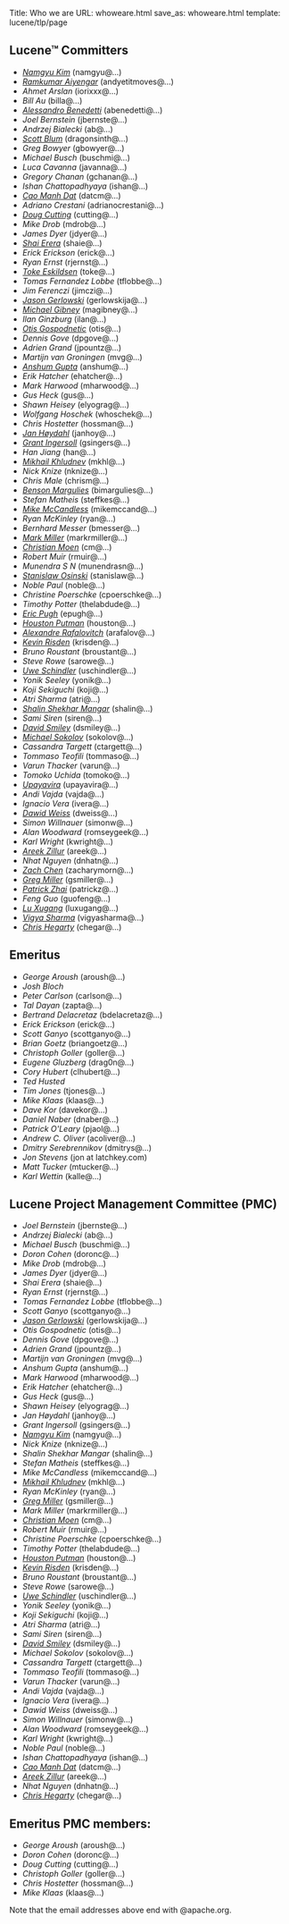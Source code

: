 Title: Who we are
URL: whoweare.html
save_as: whoweare.html
template: lucene/tlp/page

## Lucene™ Committers
- *[Namgyu Kim](https://www.linkedin.com/in/danmuzi)* (namgyu@...)
- *[Ramkumar Aiyengar](https://www.linkedin.com/in/andyetitmoves)* (andyetitmoves@...)
- *Ahmet Arslan* (iorixxx@...)
- *Bill Au* (billa@...)
- *[Alessandro Benedetti](https://www.sease.io)* (abenedetti@...)
- *Joel Bernstein* (jbernste@...)
- *Andrzej Bialecki* (ab@...)
- *[Scott Blum](https://github.com/dragonsinth)* (dragonsinth@...)
- *Greg Bowyer* (gbowyer@...)
- *Michael Busch* (buschmi@...)
- *Luca Cavanna* (javanna@...)
- *Gregory Chanan* (gchanan@...)
- *Ishan Chattopadhyaya* (ishan@...)
- *[Cao Manh Dat](https://www.linkedin.com/in/cao-manh-dat-44244435/)* (datcm@...)
- *Adriano Crestani* (adrianocrestani@...)
- *[Doug Cutting](http://blog.lucene.com/)* (cutting@...)
- *Mike Drob* (mdrob@...)
- *James Dyer* (jdyer@...)
- *[Shai Erera](http://shaierera.blogspot.com/)* (shaie@...)
- *Erick Erickson* (erick@...)
- *Ryan Ernst* (rjernst@...)
- *[Toke Eskildsen](https://sbdevel.wordpress.com/author/eskildsen/)* (toke@...)
- *Tomas Fernandez Lobbe* (tflobbe@...)
- *Jim Ferenczi* (jimczi@...)
- *[Jason Gerlowski](https://twitter.com/jeg90)* (gerlowskija@...)
- *[Michael Gibney](https://michaelgibney.net/)* (magibney@...)
- *Ilan Ginzburg* (ilan@...)
- *[Otis Gospodnetic](http://www.sematext.com)* (otis@...)
- *Dennis Gove* (dpgove@...)
- *Adrien Grand* (jpountz@...)
- *Martijn van Groningen* (mvg@...)
- *[Anshum Gupta](https://twitter.com/anshumgupta)* (anshum@...)
- *Erik Hatcher* (ehatcher@...)
- *Mark Harwood* (mharwood@...)
- *Gus Heck* (gus@...)
- *Shawn Heisey* (elyograg@...)
- *Wolfgang Hoschek* (whoschek@...)
- *Chris Hostetter* (hossman@...)
- *[Jan H&oslash;ydahl](http://www.cominvent.com/)* (janhoy@...)
- *[Grant Ingersoll](http://lucene.grantingersoll.com)* (gsingers@...)
- *Han Jiang* (han@...)
- *[Mikhail Khludnev](https://plus.google.com/+MikhailKhludnev)* (mkhl@...)
- *Nick Knize* (nknize@...)
- *Chris Male* (chrism@...)
- *[Benson Margulies](http://www.basistech.com/management/)* (bimargulies@...)
- *Stefan Matheis* (steffkes@...)
- *[Mike McCandless](http://blog.mikemccandless.com)* (mikemccand@...)
- *Ryan McKinley* (ryan@...)
- *Bernhard Messer* (bmesser@...)
- *[Mark Miller](http://twitter.com/heismark)* (markrmiller@...)
- *[Christian Moen](http://www.atilika.com)* (cm@...)
- *Robert Muir* (rmuir@...)
- *Munendra S N* (munendrasn@...)
- *[Stanislaw Osinski](http://stanislaw.osinski.name)* (stanislaw@...)
- *Noble Paul* (noble@...)
- *Christine Poerschke* (cpoerschke@...)
- *Timothy Potter* (thelabdude@...)
- *[Eric Pugh](https://www.linkedin.com/in/epugh)* (epugh@...)
- *[Houston Putman](http://www.linkedin.com/in/houston-putman-3b662361)* (houston@...)
- *[Alexandre Rafalovitch](http://www.solr-start.com/)* (arafalov@...)
- *[Kevin Risden](https://risdenk.github.io/)* (krisden@...)
- *Bruno Roustant* (broustant@...)
- *Steve Rowe* (sarowe@...)
- *[Uwe Schindler](http://www.thetaphi.de/)* (uschindler@...)
- *Yonik Seeley* (yonik@...)
- *Koji Sekiguchi* (koji@...)
- *Atri Sharma* (atri@...)
- *[Shalin Shekhar Mangar](http://shal.in)* (shalin@...)
- *Sami Siren* (siren@...)
- *[David Smiley](http://www.linkedin.com/in/davidwsmiley)* (dsmiley@...)
- *[Michael Sokolov](http://falutin.net)* (sokolov@...)
- *Cassandra Targett* (ctargett@...)
- *Tommaso Teofili* (tommaso@...)
- *Varun Thacker* (varun@...)
- *Tomoko Uchida* (tomoko@...)
- *[Upayavira](http://www.odoko.com)* (upayavira@...)
- *Andi Vajda* (vajda@...)
- *Ignacio Vera* (ivera@...)
- *[Dawid Weiss](http://www.dawidweiss.com/)* (dweiss@...)
- *Simon Willnauer* (simonw@...)
- *Alan Woodward* (romseygeek@...)
- *Karl Wright* (kwright@...)
- *[Areek Zillur](http://www.linkedin.com/in/areekzillur)* (areek@...)
- *Nhat Nguyen* (dnhatn@...)
- *[Zach Chen](http://www.linkedin.com/in/zacharychen)* (zacharymorn@...)
- *[Greg Miller](http://www.linkedin.com/in/greg-miller-7399636)* (gsmiller@...)
- *[Patrick Zhai](https://www.linkedin.com/in/haoyu-zhai-23b226136)* (patrickz@...)
- *Feng Guo* (guofeng@...)
- *[Lu Xugang](https://www.amazingkoala.com.cn)* (luxugang@...)
- *[Vigya Sharma](https://www.linkedin.com/in/vigyasharma)* (vigyasharma@...)
- *[Chris Hegarty](https://www.linkedin.com/in/chegar999/)* (chegar@...)

## Emeritus

- *George Aroush* (aroush@...)
- *Josh Bloch*
- *Peter Carlson* (carlson@...)
- *Tal Dayan* (zapta@...)
- *Bertrand Delacretaz* (bdelacretaz@...)
- *Erick Erickson* (erick@...)
- *Scott Ganyo* (scottganyo@...)
- *Brian Goetz* (briangoetz@...)
- *Christoph Goller* (goller@...)
- *Eugene Gluzberg* (drag0n@...)
- *Cory Hubert* (clhubert@...)
- *Ted Husted*
- *Tim Jones* (tjones@...)
- *Mike Klaas* (klaas@...)
- *Dave Kor* (davekor@...)
- *Daniel Naber* (dnaber@...)
- *Patrick O'Leary* (pjaol@...)
- *Andrew C. Oliver* (acoliver@...)
- *Dmitry Serebrennikov* (dmitrys@...)
- *Jon Stevens* (jon at latchkey.com)
- *Matt Tucker* (mtucker@...)
- *Karl Wettin* (kalle@...)

## Lucene Project Management Committee (PMC)

  - *Joel Bernstein* (jbernste@...)
  - *Andrzej Bialecki* (ab@...)
  - *Michael Busch* (buschmi@...)
  - *Doron Cohen* (doronc@...)
  - *Mike Drob* (mdrob@...)
  - *James Dyer* (jdyer@...)
  - *Shai Erera* (shaie@...)
  - *Ryan Ernst* (rjernst@...)
  - *Tomas Fernandez Lobbe* (tflobbe@...)
  - *Scott Ganyo* (scottganyo@...)
  - *[Jason Gerlowski](https://twitter.com/jeg90)* (gerlowskija@...)
  - *Otis Gospodnetic* (otis@...)
  - *Dennis Gove* (dpgove@...)
  - *Adrien Grand* (jpountz@...)
  - *Martijn van Groningen* (mvg@...)
  - *Anshum Gupta* (anshum@...)
  - *Mark Harwood* (mharwood@...)
  - *Erik Hatcher* (ehatcher@...)
  - *Gus Heck* (gus@...)
  - *Shawn Heisey* (elyograg@...)
  - *Jan H&oslash;ydahl* (janhoy@...)
  - *Grant Ingersoll* (gsingers@...)
  - *[Namgyu Kim](https://www.linkedin.com/in/danmuzi)* (namgyu@...)
  - *Nick Knize* (nknize@...)
  - *Shalin Shekhar Mangar* (shalin@...)
  - *Stefan Matheis* (steffkes@...)
  - *Mike McCandless* (mikemccand@...)
  - *[Mikhail Khludnev](https://plus.google.com/+MikhailKhludnev)* (mkhl@...)
  - *Ryan McKinley* (ryan@...)
  - *[Greg Miller](http://www.linkedin.com/in/greg-miller-7399636)* (gsmiller@...)
  - *Mark Miller* (markrmiller@...)
  - *[Christian Moen](http://www.atilika.com)* (cm@...)
  - *Robert Muir* (rmuir@...)
  - *Christine Poerschke* (cpoerschke@...)
  - *Timothy Potter* (thelabdude@...)
  - *[Houston Putman](http://www.linkedin.com/in/houston-putman-3b662361)* (houston@...)
  - *[Kevin Risden](https://risdenk.github.io/)* (krisden@...)
  - *Bruno Roustant* (broustant@...)
  - *Steve Rowe* (sarowe@...)
  - *[Uwe Schindler](http://www.thetaphi.de/)* (uschindler@...)
  - *Yonik Seeley* (yonik@...)
  - *Koji Sekiguchi* (koji@...)
  - *Atri Sharma* (atri@...)
  - *Sami Siren* (siren@...)
  - *[David Smiley](http://www.linkedin.com/in/davidwsmiley)* (dsmiley@...)
  - *Michael Sokolov* (sokolov@...)
  - *Cassandra Targett* (ctargett@...)
  - *Tommaso Teofili* (tommaso@...)
  - *Varun Thacker* (varun@...)
  - *Andi Vajda* (vajda@...)
  - *Ignacio Vera* (ivera@...)
  - *Dawid Weiss* (dweiss@...)
  - *Simon Willnauer* (simonw@...)
  - *Alan Woodward* (romseygeek@...)
  - *Karl Wright* (kwright@...)
  - *Noble Paul* (noble@...)
  - *Ishan Chattopadhyaya* (ishan@...)
  - *[Cao Manh Dat](https://www.linkedin.com/in/cao-manh-dat-44244435/)* (datcm@...)
  - *[Areek Zillur](http://www.linkedin.com/in/areekzillur)* (areek@...)
  - *Nhat Nguyen* (dnhatn@...)
  - *[Chris Hegarty](https://www.linkedin.com/in/chegar999/)* (chegar@...)

## Emeritus PMC members:

- *George Aroush* (aroush@...)
- *Doron Cohen* (doronc@...)
- *Doug Cutting* (cutting@...)
- *Christoph Goller* (goller@...)
- *Chris Hostetter* (hossman@...)
- *Mike Klaas* (klaas@...)

Note that the email addresses above end with @apache.org.
